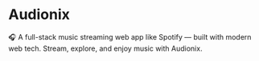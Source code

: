 # Audionix
🎧 A full-stack music streaming web app like Spotify — built with modern web tech. Stream, explore, and enjoy music with Audionix.
